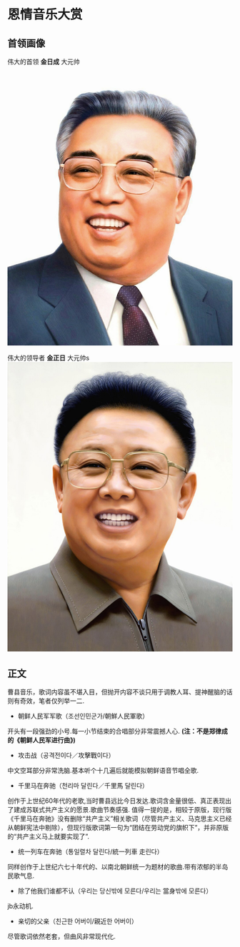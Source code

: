 # 恩情音乐大赏
## 首领画像
伟大的首领 **金日成** 大元帅
![](image/Kim_Il_Sung_Portrait.jpg)

伟大的领导者 **金正日** 大元帅s
![](image/Kim_Jong_il_Portrait.jpg)
## 正文
曹县音乐，歌词内容虽不堪入目，但抛开内容不谈只用于调教人耳、提神醒脑的话则有奇效，笔者仅列举一二.
- 朝鲜人民军军歌（조선인민군가/朝鮮人民軍歌）

开头有一段强劲的小号.每一小节结束的合唱部分非常震撼人心.
**(注：不是郑律成的《朝鲜人民军进行曲》)**

- 攻击战（공격전이다／攻擊戰이다）

中文空耳部分非常洗脑.基本听个十几遍后就能模拟朝鲜语音节唱全歌.

- 千里马在奔驰（천리마 달린다／千里馬 달린다）

创作于上世纪60年代的老歌,当时曹县远比今日发达.歌词含金量很低、真正表现出了建成苏联式共产主义的愿景.歌曲节奏感强.
值得一提的是，相较于原版，现行版《千里马在奔驰》没有删除“共产主义”相关歌词（尽管共产主义、马克思主义已经从朝鲜宪法中剔除），但现行版歌词第一句为“团结在劳动党的旗帜下”，并非原版的“共产主义马上就要实现了”.

- 统一列车在奔驰（통일렬차 달린다/統一列車 走린다）

同样创作于上世纪六七十年代的、以南北朝鲜统一为题材的歌曲.带有浓郁的半岛民歌气息.

- 除了他我们谁都不认（우리는 당신밖에 모른다/우리는 當身밖에 모른다）

jb永动机.

- 亲切的父亲（친근한 어버이/親近한 어버이）

尽管歌词依然老套，但曲风非常现代化.

